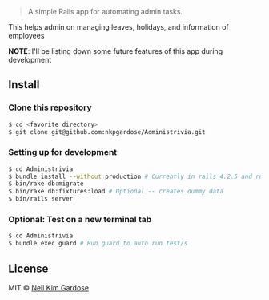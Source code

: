 > A simple Rails app for automating admin tasks.

This helps admin on managing leaves, holidays, and information of employees

**NOTE**: I'll be listing down some future features of this app during development


## Install
### Clone this repository
```sh
$ cd <favorite directory>
$ git clone git@github.com:nkpgardose/Administrivia.git
```

### Setting up for development
```sh
$ cd Administrivia
$ bundle install --without production # Currently in rails 4.2.5 and ruby 2.2.3
$ bin/rake db:migrate
$ bin/rake db:fixtures:load # Optional -- creates dummy data
$ bin/rails server
```

### Optional: Test on a new terminal tab
```sh
$ cd Administrivia
$ bundle exec guard # Run guard to auto run test/s
```

## License

MIT © [Neil Kim Gardose](https://github.com/nkpgardose)

